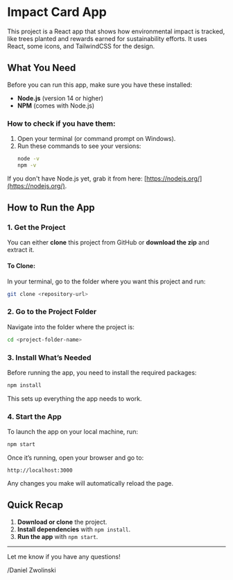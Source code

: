 
# Impact Card App

This project is a React app that shows how environmental impact is tracked, like trees planted and rewards earned for sustainability efforts. It uses React, some icons, and TailwindCSS for the design.

## What You Need

Before you can run this app, make sure you have these installed:

- **Node.js** (version 14 or higher)
- **NPM** (comes with Node.js)

### How to check if you have them:
1. Open your terminal (or command prompt on Windows).
2. Run these commands to see your versions:
   ```bash
   node -v
   npm -v
   ```

If you don't have Node.js yet, grab it from here: [https://nodejs.org/](https://nodejs.org/).

## How to Run the App

### 1. Get the Project
You can either **clone** this project from GitHub or **download the zip** and extract it.

#### To Clone:
In your terminal, go to the folder where you want this project and run:
```bash
git clone <repository-url>
```

### 2. Go to the Project Folder
Navigate into the folder where the project is:
```bash
cd <project-folder-name>
```

### 3. Install What’s Needed
Before running the app, you need to install the required packages:
```bash
npm install
```

This sets up everything the app needs to work.

### 4. Start the App
To launch the app on your local machine, run:
```bash
npm start
```

Once it’s running, open your browser and go to:
```
http://localhost:3000
```

Any changes you make will automatically reload the page.

## Quick Recap

1. **Download or clone** the project.
2. **Install dependencies** with `npm install`.
3. **Run the app** with `npm start`.

---

Let me know if you have any questions!

/Daniel Zwolinski
